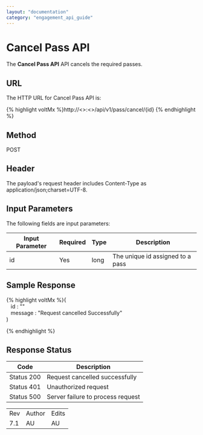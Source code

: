 ```yaml
---
layout: "documentation"
category: "engagement_api_guide"
---
```

                            


Cancel Pass API
===============

The **Cancel Pass API** API cancels the required passes.

URL
---

The HTTP URL for Cancel Pass API is:

{% highlight voltMx %}http://<<host>>:<<port>>/api/v1/pass/cancel/{id}
{% endhighlight %}

Method
------

POST

Header
------

The payload's request header includes Content-Type as application/json;charset=UTF-8.

Input Parameters
----------------

The following fields are input parameters:

  
| Input Parameter | Required | Type | Description |
| --- | --- | --- | --- |
| id | Yes | long | The unique id assigned to a pass |

Sample Response
---------------

{% highlight voltMx %}{  
   id : ""  
   message : "Request cancelled Successfully"  
)  

{% endhighlight %}

Response Status
---------------

  
| Code | Description |
| --- | --- |
| Status 200 | Request cancelled successfully |
| Status 401 | Unauthorized request |
| Status 500 | Server failure to process request |

<table class="TableStyle-RevisionTable" cellspacing="0" style="margin-left: 0;margin-right: auto;mc-table-style: url('../Resources/TableStyles/RevisionTable.css');" data-mc-conditions="Default.HTML"><colgroup><col class="TableStyle-RevisionTable-Column-Column1"> <col class="TableStyle-RevisionTable-Column-Column1"> <col class="TableStyle-RevisionTable-Column-Column1"></colgroup><tbody><tr class="TableStyle-RevisionTable-Body-Body1"><td class="TableStyle-RevisionTable-BodyE-Column1-Body1">Rev</td><td class="TableStyle-RevisionTable-BodyE-Column1-Body1">Author</td><td class="TableStyle-RevisionTable-BodyD-Column1-Body1">Edits</td></tr><tr class="TableStyle-RevisionTable-Body-Body1"><td class="TableStyle-RevisionTable-BodyB-Column1-Body1">7.1</td><td class="TableStyle-RevisionTable-BodyB-Column1-Body1">AU</td><td class="TableStyle-RevisionTable-BodyA-Column1-Body1">AU</td></tr></tbody></table>
